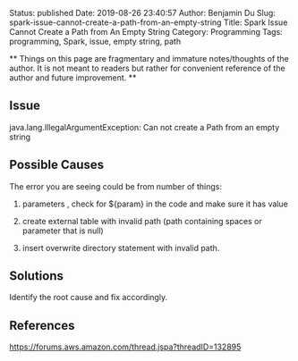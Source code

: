 Status: published
Date: 2019-08-26 23:40:57
Author: Benjamin Du
Slug: spark-issue-cannot-create-a-path-from-an-empty-string
Title: Spark Issue Cannot Create a Path from An Empty String
Category: Programming
Tags: programming, Spark, issue, empty string, path

**
Things on this page are fragmentary and immature notes/thoughts of the author.
It is not meant to readers but rather for convenient reference of the author and future improvement.
**

## Issue

java.lang.IllegalArgumentException: Can not create a Path from an empty string

## Possible Causes

The error you are seeing could be from number of things:

1. parameters , check for ${param} in the code and make sure it has value

2. create external table with invalid path (path containing spaces or parameter that is null)

3. insert overwrite directory statement with invalid path. 

## Solutions

Identify the root cause and fix accordingly.


## References

https://forums.aws.amazon.com/thread.jspa?threadID=132895

